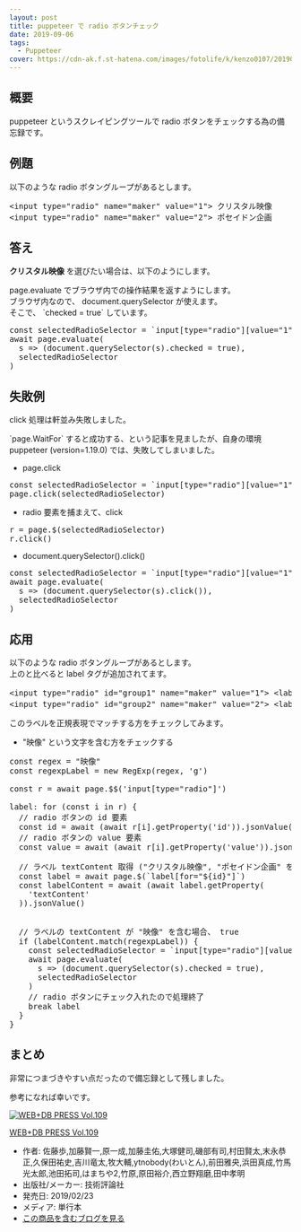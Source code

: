 ```yaml
---
layout: post
title: puppeteer で radio ボタンチェック
date: 2019-09-06
tags:
  - Puppeteer
cover: https://cdn-ak.f.st-hatena.com/images/fotolife/k/kenzo0107/20190906/20190906230848.png
---
```


## 概要

puppeteer というスクレイピングツールで radio ボタンをチェックする為の備忘録です。

<!-- more -->

## 例題

以下のような radio ボタングループがあるとします。

<pre class="code lang-html" data-lang="html" data-unlink><span class="synIdentifier">&lt;</span><span class="synStatement">input</span><span class="synIdentifier"> </span><span class="synType">type</span><span class="synIdentifier">=</span><span class="synConstant">&quot;radio&quot;</span><span class="synIdentifier"> </span><span class="synType">name</span><span class="synIdentifier">=</span><span class="synConstant">&quot;maker&quot;</span><span class="synIdentifier"> </span><span class="synType">value</span><span class="synIdentifier">=</span><span class="synConstant">&quot;1&quot;</span><span class="synIdentifier">&gt;</span> クリスタル映像
<span class="synIdentifier">&lt;</span><span class="synStatement">input</span><span class="synIdentifier"> </span><span class="synType">type</span><span class="synIdentifier">=</span><span class="synConstant">&quot;radio&quot;</span><span class="synIdentifier"> </span><span class="synType">name</span><span class="synIdentifier">=</span><span class="synConstant">&quot;maker&quot;</span><span class="synIdentifier"> </span><span class="synType">value</span><span class="synIdentifier">=</span><span class="synConstant">&quot;2&quot;</span><span class="synIdentifier">&gt;</span> ポセイドン企画
</pre>

## 答え

<p><b>クリスタル映像</b> を選びたい場合は、以下のようにします。</p>

<p>page.evaluate でブラウザ内での操作結果を返すようにします。<br/>
ブラウザ内なので、 document.querySelector が使えます。<br/>
そこで、 `checked = true` しています。</p>

<pre class="code lang-javascript" data-lang="javascript" data-unlink><span class="synStatement">const</span> selectedRadioSelector = `input<span class="synIdentifier">[</span>type=<span class="synConstant">&quot;radio&quot;</span><span class="synIdentifier">][</span>value=<span class="synConstant">&quot;1&quot;</span><span class="synIdentifier">]</span>`
await page.evaluate(
  s =&gt; (<span class="synStatement">document</span>.querySelector(s).checked = <span class="synConstant">true</span>),
  selectedRadioSelector
)
</pre>

## 失敗例

<p>click 処理は軒並み失敗しました。</p>

<p>`page.WaitFor` すると成功する、という記事を見ましたが、自身の環境 puppeteer (version=1.19.0) では、失敗してしまいました。</p>

<ul>
<li>page.click</li>
</ul>

<pre class="code lang-javascript" data-lang="javascript" data-unlink><span class="synStatement">const</span> selectedRadioSelector = `input<span class="synIdentifier">[</span>type=<span class="synConstant">&quot;radio&quot;</span><span class="synIdentifier">][</span>value=<span class="synConstant">&quot;1&quot;</span><span class="synIdentifier">]</span>`
page.click(selectedRadioSelector)
</pre>

<ul>
<li>radio 要素を捕まえて、click</li>
</ul>

<pre class="code lang-javascript" data-lang="javascript" data-unlink>r = page.$(selectedRadioSelector)
r.click()
</pre>

<ul>
<li>document.querySelector().click()</li>
</ul>

<pre class="code lang-javascript" data-lang="javascript" data-unlink><span class="synStatement">const</span> selectedRadioSelector = `input<span class="synIdentifier">[</span>type=<span class="synConstant">&quot;radio&quot;</span><span class="synIdentifier">][</span>value=<span class="synConstant">&quot;1&quot;</span><span class="synIdentifier">]</span>`
await page.evaluate(
  s =&gt; (<span class="synStatement">document</span>.querySelector(s).click()),
  selectedRadioSelector
)
</pre>

## 応用

<p>以下のような radio ボタングループがあるとします。<br/>
上のと比べると label タグが追加されてます。</p>

<pre class="code lang-html" data-lang="html" data-unlink><span class="synIdentifier">&lt;</span><span class="synStatement">input</span><span class="synIdentifier"> </span><span class="synType">type</span><span class="synIdentifier">=</span><span class="synConstant">&quot;radio&quot;</span><span class="synIdentifier"> </span><span class="synType">id</span><span class="synIdentifier">=</span><span class="synConstant">&quot;group1&quot;</span><span class="synIdentifier"> </span><span class="synType">name</span><span class="synIdentifier">=</span><span class="synConstant">&quot;maker&quot;</span><span class="synIdentifier"> </span><span class="synType">value</span><span class="synIdentifier">=</span><span class="synConstant">&quot;1&quot;</span><span class="synIdentifier">&gt;</span> <span class="synIdentifier">&lt;</span><span class="synStatement">label</span><span class="synIdentifier"> </span><span class="synType">for</span><span class="synIdentifier">=</span><span class="synConstant">&quot;group1&quot;</span><span class="synIdentifier">&gt;</span>クリスタル映像<span class="synIdentifier">&lt;/</span><span class="synStatement">label</span><span class="synIdentifier">&gt;</span>
<span class="synIdentifier">&lt;</span><span class="synStatement">input</span><span class="synIdentifier"> </span><span class="synType">type</span><span class="synIdentifier">=</span><span class="synConstant">&quot;radio&quot;</span><span class="synIdentifier"> </span><span class="synType">id</span><span class="synIdentifier">=</span><span class="synConstant">&quot;group2&quot;</span><span class="synIdentifier"> </span><span class="synType">name</span><span class="synIdentifier">=</span><span class="synConstant">&quot;maker&quot;</span><span class="synIdentifier"> </span><span class="synType">value</span><span class="synIdentifier">=</span><span class="synConstant">&quot;2&quot;</span><span class="synIdentifier">&gt;</span> <span class="synIdentifier">&lt;</span><span class="synStatement">label</span><span class="synIdentifier"> </span><span class="synType">for</span><span class="synIdentifier">=</span><span class="synConstant">&quot;group1&quot;</span><span class="synIdentifier">&gt;</span>ポセイドン企画<span class="synIdentifier">&lt;/</span><span class="synStatement">label</span><span class="synIdentifier">&gt;</span>
</pre>

<p>このラベルを正規表現でマッチする方をチェックしてみます。</p>

<ul>
<li>"映像" という文字を含む方をチェックする</li>
</ul>

<pre class="code lang-javascript" data-lang="javascript" data-unlink><span class="synStatement">const</span> regex = <span class="synConstant">&quot;映像&quot;</span>
<span class="synStatement">const</span> regexpLabel = <span class="synStatement">new</span> <span class="synType">RegExp</span>(regex, <span class="synConstant">'g'</span>)

<span class="synStatement">const</span> r = await page.$$(<span class="synConstant">'input[type=&quot;radio&quot;]'</span>)

label: <span class="synStatement">for</span> (<span class="synStatement">const</span> i <span class="synStatement">in</span> r) <span class="synIdentifier">{</span>
  <span class="synComment">// radio ボタンの id 要素</span>
  <span class="synStatement">const</span> id = await (await r<span class="synIdentifier">[</span>i<span class="synIdentifier">]</span>.getProperty(<span class="synConstant">'id'</span>)).jsonValue()
  <span class="synComment">// radio ボタンの value 要素</span>
  <span class="synStatement">const</span> value = await (await r<span class="synIdentifier">[</span>i<span class="synIdentifier">]</span>.getProperty(<span class="synConstant">'value'</span>)).jsonValue()

  <span class="synComment">// ラベル textContent 取得 (&quot;クリスタル映像&quot;, &quot;ポセイドン企画&quot; を取得)</span>
  <span class="synStatement">const</span> label = await page.$(`label<span class="synIdentifier">[</span><span class="synStatement">for</span>=<span class="synConstant">&quot;${id}&quot;</span><span class="synIdentifier">]</span>`)
  <span class="synStatement">const</span> labelContent = await (await label.getProperty(
    <span class="synConstant">'textContent'</span>
  )).jsonValue()


  <span class="synComment">// ラベルの textContent が &quot;映像&quot; を含む場合、 true</span>
  <span class="synStatement">if</span> (labelContent.match(regexpLabel)) <span class="synIdentifier">{</span>
    <span class="synStatement">const</span> selectedRadioSelector = `input<span class="synIdentifier">[</span>type=<span class="synConstant">&quot;radio&quot;</span><span class="synIdentifier">][</span>value=<span class="synConstant">&quot;${value}&quot;</span><span class="synIdentifier">]</span>`
    await page.evaluate(
      s =&gt; (<span class="synStatement">document</span>.querySelector(s).checked = <span class="synConstant">true</span>),
      selectedRadioSelector
    )
    <span class="synComment">// radio ボタンにチェック入れたので処理終了</span>
    <span class="synStatement">break</span> label
  <span class="synIdentifier">}</span>
<span class="synIdentifier">}</span>
</pre>

## まとめ

<p>非常につまづきやすい点だったので備忘録として残しました。</p>

<p>参考になれば幸いです。</p>

<p><div class="hatena-asin-detail"><a href="https://www.amazon.co.jp/exec/obidos/ASIN/4297104407/kenzo0107-22/"><img src="https://images-fe.ssl-images-amazon.com/images/I/519V%2BijeWmL._SL160_.jpg" class="hatena-asin-detail-image" alt="WEB+DB PRESS Vol.109" title="WEB+DB PRESS Vol.109"></a><div class="hatena-asin-detail-info"><p class="hatena-asin-detail-title"><a href="https://www.amazon.co.jp/exec/obidos/ASIN/4297104407/kenzo0107-22/">WEB+DB PRESS Vol.109</a></p><ul><li><span class="hatena-asin-detail-label">作者:</span> 佐藤歩,加藤賢一,原一成,加藤圭佑,大塚健司,磯部有司,村田賢太,末永恭正,久保田祐史,吉川竜太,牧大輔,ytnobody(わいとん),前田雅央,浜田真成,竹馬光太郎,池田拓司,はまちや2,竹原,原田裕介,西立野翔磨,田中孝明</li><li><span class="hatena-asin-detail-label">出版社/メーカー:</span> 技術評論社</li><li><span class="hatena-asin-detail-label">発売日:</span> 2019/02/23</li><li><span class="hatena-asin-detail-label">メディア:</span> 単行本</li><li><a href="https://d.hatena.ne.jp/asin/4297104407/kenzo0107-22" target="_blank">この商品を含むブログを見る</a></li></ul></div><div class="hatena-asin-detail-foot"></div></div></p>
